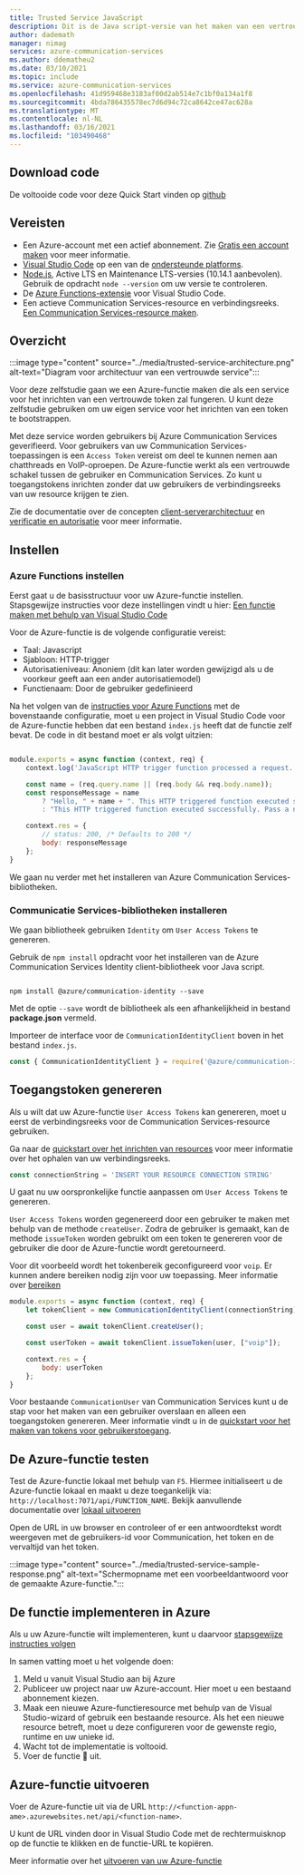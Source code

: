 ```yaml
---
title: Trusted Service JavaScript
description: Dit is de Java script-versie van het maken van een vertrouwde service voor Communication Services.
author: dademath
manager: nimag
services: azure-communication-services
ms.author: ddematheu2
ms.date: 03/10/2021
ms.topic: include
ms.service: azure-communication-services
ms.openlocfilehash: 41d959468e3183af00d2ab514e7c1bf0a134a1f8
ms.sourcegitcommit: 4bda786435578ec7d6d94c72ca8642ce47ac628a
ms.translationtype: MT
ms.contentlocale: nl-NL
ms.lasthandoff: 03/16/2021
ms.locfileid: "103490468"
---
```

## <a name="download-code"></a>Download code

De voltooide code voor deze Quick Start vinden op [github](https://github.com/Azure-Samples/communication-services-javascript-quickstarts/tree/main/trusted-authentication-service)

## <a name="prerequisites"></a>Vereisten

- Een Azure-account met een actief abonnement. Zie [Gratis een account maken](https://azure.microsoft.com/free/?WT.mc_id=A261C142F) voor meer informatie.
- [Visual Studio Code](https://code.visualstudio.com/) op een van de [ondersteunde platforms](https://code.visualstudio.com/docs/supporting/requirements#_platforms).
- [Node.js](https://nodejs.org/), Active LTS en Maintenance LTS-versies (10.14.1 aanbevolen). Gebruik de opdracht `node --version` om uw versie te controleren.
- De [Azure Functions-extensie](https://marketplace.visualstudio.com/items?itemName=ms-azuretools.vscode-azurefunctions) voor Visual Studio Code.
- Een actieve Communication Services-resource en verbindingsreeks. [Een Communication Services-resource maken](../../quickstarts/create-communication-resource.md).

## <a name="overview"></a>Overzicht

:::image type="content" source="../media/trusted-service-architecture.png" alt-text="Diagram voor architectuur van een vertrouwde service":::

Voor deze zelfstudie gaan we een Azure-functie maken die als een service voor het inrichten van een vertrouwde token zal fungeren. U kunt deze zelfstudie gebruiken om uw eigen service voor het inrichten van een token te bootstrappen.

Met deze service worden gebruikers bij Azure Communication Services geverifieerd. Voor gebruikers van uw Communication Services-toepassingen is een `Access Token` vereist om deel te kunnen nemen aan chatthreads en VoIP-oproepen. De Azure-functie werkt als een vertrouwde schakel tussen de gebruiker en Communication Services. Zo kunt u toegangstokens inrichten zonder dat uw gebruikers de verbindingsreeks van uw resource krijgen te zien.

Zie de documentatie over de concepten [client-serverarchitectuur](../../concepts/client-and-server-architecture.md) en [verificatie en autorisatie](../../concepts/authentication.md) voor meer informatie.

## <a name="setting-up"></a>Instellen

### <a name="azure-functions-set-up"></a>Azure Functions instellen

Eerst gaat u de basisstructuur voor uw Azure-functie instellen. Stapsgewijze instructies voor deze instellingen vindt u hier: [Een functie maken met behulp van Visual Studio Code](../../../azure-functions/create-first-function-vs-code-csharp.md?pivots=programming-language-javascript)

Voor de Azure-functie is de volgende configuratie vereist:

- Taal: Javascript
- Sjabloon: HTTP-trigger
- Autorisatieniveau: Anoniem (dit kan later worden gewijzigd als u de voorkeur geeft aan een ander autorisatiemodel)
- Functienaam: Door de gebruiker gedefinieerd

Na het volgen van de [instructies voor Azure Functions](../../../azure-functions/create-first-function-vs-code-csharp.md?pivots=programming-language-javascript) met de bovenstaande configuratie, moet u een project in Visual Studio Code voor de Azure-functie hebben dat een bestand `index.js` heeft dat de functie zelf bevat. De code in dit bestand moet er als volgt uitzien:

```javascript

module.exports = async function (context, req) {
    context.log('JavaScript HTTP trigger function processed a request.');

    const name = (req.query.name || (req.body && req.body.name));
    const responseMessage = name
        ? "Hello, " + name + ". This HTTP triggered function executed successfully."
        : "This HTTP triggered function executed successfully. Pass a name in the query string or in the request body for a personalized response.";

    context.res = {
        // status: 200, /* Defaults to 200 */
        body: responseMessage
    };
}

```

We gaan nu verder met het installeren van Azure Communication Services-bibliotheken.

### <a name="install-communication-services-libraries"></a>Communicatie Services-bibliotheken installeren

We gaan bibliotheek gebruiken `Identity` om `User Access Tokens` te genereren.

Gebruik de `npm install` opdracht voor het installeren van de Azure Communication Services Identity client-bibliotheek voor Java script.

```console

npm install @azure/communication-identity --save

```

Met de optie `--save` wordt de bibliotheek als een afhankelijkheid in bestand **package.json** vermeld.

Importeer de interface voor de `CommunicationIdentityClient` boven in het bestand `index.js`.

```javascript
const { CommunicationIdentityClient } = require('@azure/communication-identity');
```

## <a name="access-token-generation"></a>Toegangstoken genereren

Als u wilt dat uw Azure-functie `User Access Tokens` kan genereren, moet u eerst de verbindingsreeks voor de Communication Services-resource gebruiken.

Ga naar de [quickstart over het inrichten van resources](../../quickstarts/create-communication-resource.md) voor meer informatie over het ophalen van uw verbindingsreeks.

``` javascript
const connectionString = 'INSERT YOUR RESOURCE CONNECTION STRING'
```

U gaat nu uw oorspronkelijke functie aanpassen om `User Access Tokens` te genereren.

`User Access Tokens` worden gegenereerd door een gebruiker te maken met behulp van de methode `createUser`. Zodra de gebruiker is gemaakt, kan de methode `issueToken` worden gebruikt om een token te genereren voor de gebruiker die door de Azure-functie wordt geretourneerd.

Voor dit voorbeeld wordt het tokenbereik geconfigureerd voor `voip`. Er kunnen andere bereiken nodig zijn voor uw toepassing. Meer informatie over [bereiken](../../quickstarts/access-tokens.md)

```javascript
module.exports = async function (context, req) {
    let tokenClient = new CommunicationIdentityClient(connectionString);

    const user = await tokenClient.createUser();

    const userToken = await tokenClient.issueToken(user, ["voip"]);

    context.res = {
        body: userToken
    };
}
```

Voor bestaande `CommunicationUser` van Communication Services kunt u de stap voor het maken van een gebruiker overslaan en alleen een toegangstoken genereren. Meer informatie vindt u in de [quickstart voor het maken van tokens voor gebruikerstoegang](../../quickstarts/access-tokens.md).

## <a name="test-the-azure-function"></a>De Azure-functie testen

Test de Azure-functie lokaal met behulp van `F5`. Hiermee initialiseert u de Azure-functie lokaal en maakt u deze toegankelijk via: `http://localhost:7071/api/FUNCTION_NAME`. Bekijk aanvullende documentatie over [lokaal uitvoeren](../../../azure-functions/create-first-function-vs-code-csharp.md?pivots=programming-language-javascript#run-the-function-locally)

Open de URL in uw browser en controleer of er een antwoordtekst wordt weergeven met de gebruikers-id voor Communication, het token en de vervaltijd van het token.

:::image type="content" source="../media/trusted-service-sample-response.png" alt-text="Schermopname met een voorbeeldantwoord voor de gemaakte Azure-functie.":::

## <a name="deploy-the-function-to-azure"></a>De functie implementeren in Azure

Als u uw Azure-functie wilt implementeren, kunt u daarvoor [stapsgewijze instructies volgen](../../../azure-functions/create-first-function-vs-code-csharp.md?pivots=programming-language-javascript#sign-in-to-azure)

In samen vatting moet u het volgende doen:
1. Meld u vanuit Visual Studio aan bij Azure
2. Publiceer uw project naar uw Azure-account. Hier moet u een bestaand abonnement kiezen.
3. Maak een nieuwe Azure-functieresource met behulp van de Visual Studio-wizard of gebruik een bestaande resource. Als het een nieuwe resource betreft, moet u deze configureren voor de gewenste regio, runtime en uw unieke id.
4. Wacht tot de implementatie is voltooid.
5. Voer de functie 🎉 uit.

## <a name="run-azure-function"></a>Azure-functie uitvoeren

Voer de Azure-functie uit via de URL `http://<function-appn-ame>.azurewebsites.net/api/<function-name>`.

U kunt de URL vinden door in Visual Studio Code met de rechtermuisknop op de functie te klikken en de functie-URL te kopiëren.

Meer informatie over het [uitvoeren van uw Azure-functie](../../../azure-functions/create-first-function-vs-code-csharp.md?pivots=programming-language-javascript#run-the-function-in-azure)
